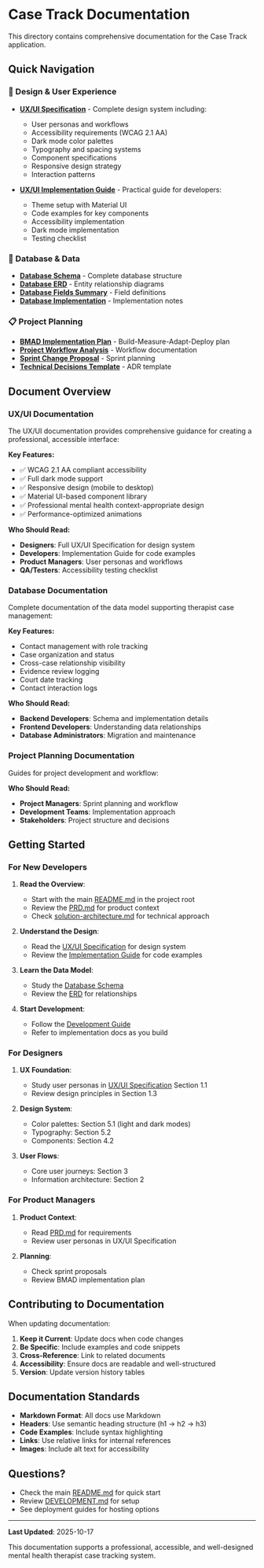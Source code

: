 # Case Track Documentation

This directory contains comprehensive documentation for the Case Track application.

## Quick Navigation

### 🎨 Design & User Experience
- **[UX/UI Specification](./UX-UI-SPECIFICATION.md)** - Complete design system including:
  - User personas and workflows
  - Accessibility requirements (WCAG 2.1 AA)
  - Dark mode color palettes
  - Typography and spacing systems
  - Component specifications
  - Responsive design strategy
  - Interaction patterns

- **[UX/UI Implementation Guide](./UX-UI-IMPLEMENTATION-GUIDE.md)** - Practical guide for developers:
  - Theme setup with Material UI
  - Code examples for key components
  - Accessibility implementation
  - Dark mode implementation
  - Testing checklist

### 💾 Database & Data
- **[Database Schema](./DATABASE_SCHEMA.md)** - Complete database structure
- **[Database ERD](./DATABASE_ERD.md)** - Entity relationship diagrams
- **[Database Fields Summary](./DATABASE_FIELDS_SUMMARY.md)** - Field definitions
- **[Database Implementation](./DATABASE_IMPLEMENTATION.md)** - Implementation notes

### 📋 Project Planning
- **[BMAD Implementation Plan](./bmad-implementation-plan.md)** - Build-Measure-Adapt-Deploy plan
- **[Project Workflow Analysis](./project-workflow-analysis.md)** - Workflow documentation
- **[Sprint Change Proposal](./sprint-change-proposal-2025-10-12.md)** - Sprint planning
- **[Technical Decisions Template](./technical-decisions-template.md)** - ADR template

## Document Overview

### UX/UI Documentation

The UX/UI documentation provides comprehensive guidance for creating a professional, accessible interface:

**Key Features:**
- ✅ WCAG 2.1 AA compliant accessibility
- ✅ Full dark mode support
- ✅ Responsive design (mobile to desktop)
- ✅ Material UI-based component library
- ✅ Professional mental health context-appropriate design
- ✅ Performance-optimized animations

**Who Should Read:**
- **Designers**: Full UX/UI Specification for design system
- **Developers**: Implementation Guide for code examples
- **Product Managers**: User personas and workflows
- **QA/Testers**: Accessibility testing checklist

### Database Documentation

Complete documentation of the data model supporting therapist case management:

**Key Features:**
- Contact management with role tracking
- Case organization and status
- Cross-case relationship visibility
- Evidence review logging
- Court date tracking
- Contact interaction logs

**Who Should Read:**
- **Backend Developers**: Schema and implementation details
- **Frontend Developers**: Understanding data relationships
- **Database Administrators**: Migration and maintenance

### Project Planning Documentation

Guides for project development and workflow:

**Who Should Read:**
- **Project Managers**: Sprint planning and workflow
- **Development Teams**: Implementation approach
- **Stakeholders**: Project structure and decisions

## Getting Started

### For New Developers

1. **Read the Overview**:
   - Start with the main [README.md](../README.md) in the project root
   - Review the [PRD.md](../PRD.md) for product context
   - Check [solution-architecture.md](../solution-architecture.md) for technical approach

2. **Understand the Design**:
   - Read the [UX/UI Specification](./UX-UI-SPECIFICATION.md) for design system
   - Review the [Implementation Guide](./UX-UI-IMPLEMENTATION-GUIDE.md) for code examples

3. **Learn the Data Model**:
   - Study the [Database Schema](./DATABASE_SCHEMA.md)
   - Review the [ERD](./DATABASE_ERD.md) for relationships

4. **Start Development**:
   - Follow the [Development Guide](../DEVELOPMENT.md)
   - Refer to implementation docs as you build

### For Designers

1. **UX Foundation**:
   - Study user personas in [UX/UI Specification](./UX-UI-SPECIFICATION.md) Section 1.1
   - Review design principles in Section 1.3

2. **Design System**:
   - Color palettes: Section 5.1 (light and dark modes)
   - Typography: Section 5.2
   - Components: Section 4.2

3. **User Flows**:
   - Core user journeys: Section 3
   - Information architecture: Section 2

### For Product Managers

1. **Product Context**:
   - Read [PRD.md](../PRD.md) for requirements
   - Review user personas in UX/UI Specification

2. **Planning**:
   - Check sprint proposals
   - Review BMAD implementation plan

## Contributing to Documentation

When updating documentation:

1. **Keep it Current**: Update docs when code changes
2. **Be Specific**: Include examples and code snippets
3. **Cross-Reference**: Link to related documents
4. **Accessibility**: Ensure docs are readable and well-structured
5. **Version**: Update version history tables

## Documentation Standards

- **Markdown Format**: All docs use Markdown
- **Headers**: Use semantic heading structure (h1 → h2 → h3)
- **Code Examples**: Include syntax highlighting
- **Links**: Use relative links for internal references
- **Images**: Include alt text for accessibility

## Questions?

- Check the main [README.md](../README.md) for quick start
- Review [DEVELOPMENT.md](../DEVELOPMENT.md) for setup
- See deployment guides for hosting options

---

**Last Updated**: 2025-10-17

This documentation supports a professional, accessible, and well-designed mental health therapist case tracking system.
